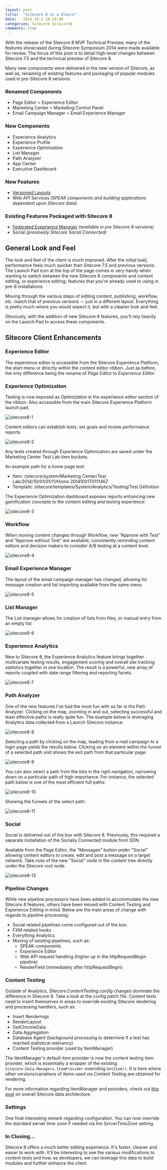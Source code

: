```yaml
---
layout: post
title:  "Sitecore 8 at a Glance"
date:   2014-10-1 10:18:00
categories: Sitecore Sitecore8
comments: true
---
```


With the release of the Sitecore 8 MVP Technical Preview, many of the features showcased during Sitecore Symposium 2014 were made available for review. The focus of this post is to detail high-level changes between Sitecore 7.5 and the technical preview of Sitecore 8.

Many new components were delivered in the new version of Sitecore, as well as, renaming of existing features and packaging of popular modules used in pre-Sitecore 8 versions.

### Renamed Components

* Page Editor = Experience Editor
* Marketing Center = Marketing Control Panel
* Email Campaign Manager = Email Experience Manager


### New Components

* Experience Analytics
* Experience Profile
* Experience Optimization
* List Manager
* Path Analyzer
* App Center
* Executive Dashboard

### New Features

* [Versioned Layouts](http://www.seanholmesby.com/presentation-details-changes-in-sitecore-8-how-renderings-are-stored/)
* Web API Services<em> (SPEAK components and building applications dependent upon Sitecore data)</em>

### Existing Features Packaged with Sitecore 8

* [Federated Experience Manager](https://www.connectivedx.com/thinking/posts/2014/09/orchestrating-connected-experiences-with-sitecore) <em>(available in pre Sitecore 8 versions)</em>
* Social <em>(previously Sitecore Social Connected)</em>

## General Look and Feel

The look and feel of the client is much improved. After the initial load, performance feels much quicker than Sitecore 7.5 and previous versions. The Launch Pad icon at the top of the page comes in very handy when wanting to switch between the new Sitecore 8 components and content editing, or experience editing; features that you're already used to using in pre-8 installations.

Moving through the various steps of editing content, publishing, workflow, etc. match that of previous versions -- just in a different layout. Everything is pretty much where you would expect it, but with a cleaner look and feel.

Obviously, with the addition of new Sitecore 8 features, you'll rely heavily on the Launch Pad to access these components.

## Sitecore Client Enhancements

### Experience Editor

The experience editor is accessible from the Sitecore Experience Platform, the start menu or directly within the content editor ribbon. Just as before, the only difference being the rename of <em>Page Editor</em> to <em>Experience Editor</em>.

### Experience Optimization

Testing is now exposed as <em>Optimization</em> in the experience editor section of the ribbon. Also accessible from the main Sitecore Experience Platform launch pad.

![sitecore8-1](/assets/images/sitecore8-1.png)

Content editors can establish tests, set goals and review performance reports.

![sitecore8-2](/assets/images/sitecore8-2.png)

Any tests created through Experience Optimization are saved under the Marketing Center Test Lab item buckets.

An example path for a home page test:

* Item: /sitecore/system/Marketing Center/Test Lab/2014/10/01/01/11/Home 20141001T011146Z
* Template: /sitecore/templates/System/Analytics/Testing/Test Definition

The Experience Optimization dashboard exposes reports enhancing new gamification concepts to the content editing and testing experience:

![sitecore8-3](/assets/images/sitecore8-3.png)

### Workflow

When moving content changes through Workflow, new "Approve with Test" and "Approve without Test" are available, consistently reminding content editors and decision makers to consider A/B testing at a content level.

![sitecore8-4](/assets/images/sitecore8-4.png)

### Email Experience Manager

The layout of the email campaign manager has changed, allowing for message creation and list importing available from the same menu

![sitecore8-5](/assets/images/sitecore8-5.png)

### List Manager

The List manager allows for creation of lists from files, or manual entry from an empty list

![sitecore8-6](/assets/images/sitecore8-6.png)

### Experience Analytics

New to Sitecore 8, the Experience Analytics feature brings together multivariate testing results, engagement scoring and overall site tracking statistics together in one location. The result is a powerful, new array of reports coupled with date range filtering and reporting facets.

![sitecore8-7](/assets/images/sitecore8-7.png)

### Path Analyzer

One of the new features I've had the most fun with so far is the Path Analyzer. Clicking on the map, zooming in and out, selecting successful and least effective paths is really quite fun. The example below is leveraging Analytics data collected from a Launch Sitecore instance:

![sitecore8-8](/assets/images/sitecore8-8.png)

Selecting a path by clicking on the map, leading from a mail campaign to a login page yields the results below. Clicking on an element within the funnel of a selected path visit shows the exit path from that particular page:

![sitecore8-9](/assets/images/sitecore8-9.png)

You can also select a path from the lists in the right navigation, narrowing down on a particular path of high importance. For instance, the selected path below is one of the most efficient full paths:

![sitecore8-10](/assets/images/sitecore8-10.png)

Showing the funnels of the select path:

![sitecore8-11](/assets/images/sitecore8-11.png)

### Social

Social is delivered out of the box with Sitecore 8. Previously, this required a separate installation of the Socially Connected module from SDN.

Available from the Page Editor, the "Messages" button under "Social" allowing content editors to create, edit and post a message on a target network. Take note of the new "Social" node in the content tree directly under the Sitecore root node.

![sitecore8-13](/assets/images/sitecore8-13.png)

### Pipeline Changes

While new pipeline processors have been added to accommodate the new Sitecore 8 features, others have been moved with Content Testing and Experience Editing in mind. Below are the main areas of change with regards to pipeline processing:

* Social related pipelines come configured out of the box.
* FXM related hooks
* Everything Analytics
* Moving of existing pipelines, such as:
  * SPEAK components
  * Experience Editor
  * Web API request handling (higher up in the httpRequestBegin pipeline)
  * RenderField (immediately after httpRequestBegin)

### Content Testing

Outside of Analytics, <em>Sitecore.ContentTesting.config</em> changes dominate the difference in Sitecore 8. Take a look at the config patch file. Content tests need to insert themselves in areas to override existing Sitecore rendering and processing handlers, such as:

* Insert Renderings
* RenderLayout
* GetChromeData
* Data Aggregation
* Database Agent (background processing to determine if a test has reached statistical relevancy)
* Content Testing provider (used by ItemManager)

The ItemManager's default item provider is now the content testing item provider, which is essentially a wrapper of the existing `Sitecore.Data.Managers.ItemProvider` overriding `GetItem()`. It is here where other versions/variations of items used via Content Testing are obtained for rendering.

For more information regarding ItemManager and providers, check out [this post](http://kamsar.net/index.php/2013/11/sitecore-data-architecture/) on overall Sitecore data architecture.

### Settings

One final interesting remark regarding configuration. You can now override the standard server time zone if needed via the <em>ServerTimeZone</em> setting.

### In Closing...

Sitecore 8 offers a much better editing experience. It's faster, cleaner and easier to work with. It'll be interesting to see the various modifications to content tests and how, as developers, we can leverage this data to build modules and further enhance the client.